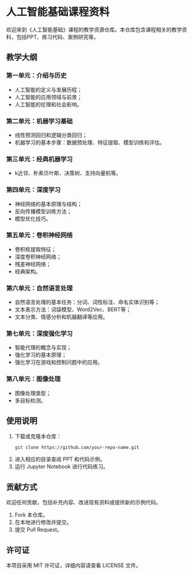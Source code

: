 # 人工智能基础课程资料

欢迎来到《人工智能基础》课程的教学资源仓库。本仓库包含课程相关的教学资料，包括PPT、练习代码、案例研究等。

## 教学大纲

### 第一单元：介绍与历史
- 人工智能的定义与发展历程；
- 人工智能的应用领域与前景；
- 人工智能的伦理和社会影响。

### 第二单元：机器学习基础
- 线性预测回归和逻辑分类回归；
- 机器学习的基本步骤：数据预处理、特征提取、模型训练和评估。

### 第三单元：经典机器学习
- k近邻、朴素贝叶斯、决策树、支持向量机等。

### 第四单元：深度学习
- 神经网络的基本原理与结构；
- 反向传播模型训练方法；
- 模型优化技巧。

### 第五单元：卷积神经网络
- 卷积核提取特征；
- 深度卷积神经网络；
- 残差神经网络；
- 经典架构。

### 第六单元：自然语言处理
- 自然语言处理的基本任务：分词、词性标注、命名实体识别等；
- 文本表示方法：词袋模型、Word2Vec、BERT等；
- 文本分类、情感分析和机器翻译等应用。

### 第七单元：深度强化学习
- 智能代理的概念与实现；
- 强化学习的基本原理；
- 强化学习在游戏和控制问题中的应用。

### 第八单元：图像处理
- 图像处理类型；
- 多目标检测。

## 使用说明
1. 下载或克隆本仓库：
   ```bash
   git clone https://github.com/your-repo-name.git
   ```
2. 进入相应的目录查阅 PPT 和代码示例。
3. 运行 Jupyter Notebook 进行代码练习。

## 贡献方式
欢迎任何贡献，包括补充内容、改进现有资料或提供新的示例代码。

1. Fork 本仓库。
2. 在本地进行修改并提交。
3. 提交 Pull Request。

## 许可证
本项目采用 MIT 许可证，详细内容请查看 LICENSE 文件。

